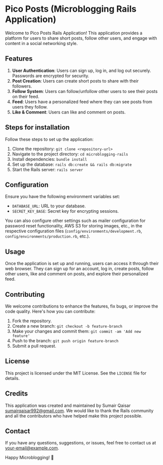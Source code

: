 # Pico Posts (Microblogging Rails Application)

Welcome to Pico Posts Rails Application! This application provides a platform for users to share short posts, follow other users, and engage with content in a social networking style.

## Features

1. **User Authentication**: Users can sign up, log in, and log out securely. Passwords are encrypted for security.
2. **Post Creation**: Users can create short posts to share with their followers.
3. **Follow System**: Users can follow/unfollow other users to see their posts on their feed.
4. **Feed**: Users have a personalized feed where they can see posts from users they follow.
5. **Like & Comment**: Users can like and comment on posts.

## Steps for installation

Follow these steps to set up the application:

1. Clone the repository: `git clone <repository-url>`
2. Navigate to the project directory: `cd microblogging-rails`
3. Install dependencies: `bundle install`
4. Set up the database: `rails db:create && rails db:migrate`
5. Start the Rails server: `rails server`

## Configuration

Ensure you have the following environment variables set:

- `DATABASE_URL`: URL to your database.
- `SECRET_KEY_BASE`: Secret key for encrypting sessions.

You can also configure other settings such as mailer configuration for password reset functionality, AWS S3 for storing images, etc., in the respective configuration files (`config/environments/development.rb`, `config/environments/production.rb`, etc.).

## Usage

Once the application is set up and running, users can access it through their web browser. They can sign up for an account, log in, create posts, follow other users, like and comment on posts, and explore their personalized feed.

## Contributing

We welcome contributions to enhance the features, fix bugs, or improve the code quality. Here's how you can contribute:

1. Fork the repository.
2. Create a new branch: `git checkout -b feature-branch`
3. Make your changes and commit them: `git commit -am 'Add new feature'`
4. Push to the branch: `git push origin feature-branch`
5. Submit a pull request.

## License

This project is licensed under the MIT License. See the `LICENSE` file for details.

## Credits

This application was created and maintained by Sumair Qaisar sumairqaisar992@gmail.com. We would like to thank the Rails community and all the contributors who have helped make this project possible.

## Contact

If you have any questions, suggestions, or issues, feel free to contact us at <your-email@example.com>.

Happy Microblogging! 🚀
